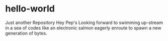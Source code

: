 # hello-world
Just another Repository
Hey Pep's 
Looking forward to swimming up-stream in a sea of codes like an
electronic salmon eagerly enroute to spawn a new generation of bytes. 
